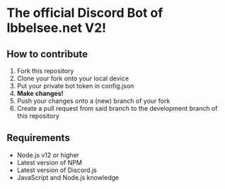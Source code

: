 # The official Discord Bot of Ibbelsee.net V2!

## How to contribute
1. Fork this repository
2. Clone your fork onto your local device
3. Put your private bot token in config.json
4. <b>Make changes!</b>
5. Push your changes onto a (new) branch of your fork
6. Create a pull request from said branch to the development branch of this repository

## Requirements
- Node.js v12 or higher
- Latest version of NPM
- Latest version of Discord.js
- JavaScript and Node.js knowledge

